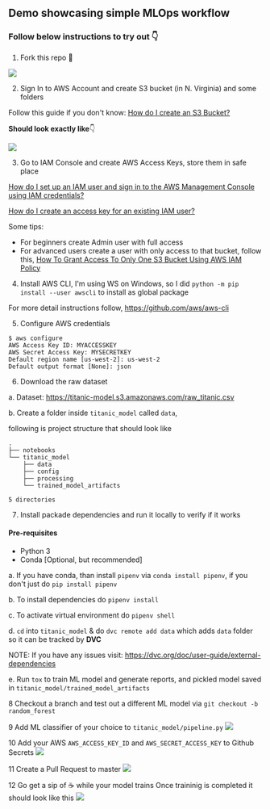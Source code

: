 ## Demo showcasing simple MLOps workflow

### Follow below instructions to try out 👇

1. Fork this repo 🍴

![](https://i.imgur.com/3fjO1eA.png)

2. Sign In to AWS Account and create S3 bucket (in N. Virginia) and some folders  

Follow this guide if you don't know: [How do I create an S3 Bucket?](https://docs.aws.amazon.com/AmazonS3/latest/user-guide/create-bucket.html)

**Should look exactly like**👇

![](https://i.imgur.com/GX3cV1B.png)

3. Go to IAM Console and create AWS Access Keys, store them in safe place

[How do I set up an IAM user and sign in to the AWS Management Console using IAM credentials?](https://www.youtube.com/watch?v=wRzzBb18qUw)

[How do I create an access key for an existing IAM user?](https://www.youtube.com/watch?v=JvtmmS9_tfU)

Some tips:
- For beginners create Admin user with full access
- For advanced users create a user with only access to that bucket, follow this, [How To Grant Access To Only One S3 Bucket Using AWS IAM Policy](https://objectivefs.com/howto/how-to-restrict-s3-bucket-policy-to-only-one-aws-s3-bucket)

4. Install AWS CLI, I'm using WS on Windows, so I did `python -m pip install --user awscli` to install as global package

For more detail instructions follow, https://github.com/aws/aws-cli 

5. Configure AWS credentials
```
$ aws configure
AWS Access Key ID: MYACCESSKEY
AWS Secret Access Key: MYSECRETKEY
Default region name [us-west-2]: us-west-2
Default output format [None]: json
```
6. Download the raw dataset  

a. Dataset: https://titanic-model.s3.amazonaws.com/raw_titanic.csv

b. Create a folder inside `titanic_model` called `data`, 

following is project structure that should look like

```
.
├── notebooks
└── titanic_model
    ├── data
    ├── config
    ├── processing
    └── trained_model_artifacts

5 directories
```
7. Install packade dependencies and run it locally to verify if it works

#### Pre-requisites

- Python 3
- Conda [Optional, but recommended]

a. If you have conda, than install `pipenv` via `conda install pipenv`, if you don't just do `pip install pipenv`

b. To install dependencies do `pipenv install`

c. To activate virtual environment do `pipenv shell`

d. `cd` into `titanic_model` & do `dvc remote add data` which adds `data` folder so it can be tracked by __DVC__

NOTE: If you have any issues visit: https://dvc.org/doc/user-guide/external-dependencies

e. Run `tox` to train ML model and generate reports, and pickled model saved in `titanic_model/trained_model_artifacts`

8 Checkout a branch and test out a different ML model via `git checkout -b random_forest` 

9 Add ML classifier of your choice to `titanic_model/pipeline.py`
![](https://i.imgur.com/jiDyhmW.png)

10 Add your AWS `AWS_ACCESS_KEY_ID` and `AWS_SECRET_ACCESS_KEY` to Github Secrets
![](https://i.imgur.com/LdWJk4V.png)

11 Create a Pull Request to master
![](https://i.imgur.com/yhUaqXu.png)

12 Go get a sip of ☕ while your model trains
Once traininig is completed it should look like this
![](https://i.imgur.com/4NWGQXp.gif)

